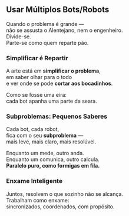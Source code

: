 ## Usar Múltiplos Bots/Robots

Quando o problema é grande —  
não se assusta o Alentejano, nem o engenheiro.  
Divide-se.  
Parte-se como quem reparte pão.

### Simplificar é Repartir

A arte está em **simplificar o problema**,  
em saber olhar para o todo  
e ver onde se pode **cortar aos bocadinhos**.

Como se fosse uma eira:  
cada bot apanha uma parte da seara.

### Subproblemas: Pequenos Saberes

Cada bot, cada robot,  
fica com o seu **subproblema** —  
mais leve, mais claro, mais resolúvel.

Enquanto um mede, outro anda.  
Enquanto um comunica, outro calcula.  
**Paralelo puro, como formigas em fila.**

### Enxame Inteligente

Juntos, resolvem o que sozinho não se alcança.  
Trabalham como enxame:  
sincronizados, coordenados, com propósito.
